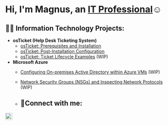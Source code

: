 <h1>Hi, I'm Magnus, an <a href="https://linkedin.com/in/magnus-slettebo/">IT Professional</a>☺</h1>

<h2>👨‍💻 Information Technology Projects:</h2>

- <b>osTicket (Help Desk Ticketing System)</b>
  - [osTicket: Prerequisites and Installation](https://github.com/MagnusSlettbo/osticket-prereqs)
  - [osTicket: Post-Installation Configuration](https://github.com/MagnusSlettbo/post-install-config)
  - [osTicket: Ticket Lifecycle Examples](https://github.com/MagnusSlettbo/ticket-lifecycle) (WIP)
- <b>Microsoft Azure</b>
  - [Configuring On-premises Active Directory within Azure VMs](https://github.com/MagnusSlettbo/configure-ad) (WIP)
  - [Network Security Groups (NSGs) and Inspecting Network Protocols](https://github.com/MagnusSlettbo/azure-network-protocols) (WIP)
 
  - <h2>🤳Connect with me:</h2>

[<img align="left" alt="Josh | LinkedIn" width="22px" src="https://cdn.jsdelivr.net/npm/simple-icons@v3/icons/linkedin.svg" />][linkedin]

[linkedin]: https://linkedin.com/in/magnus-slettebo
